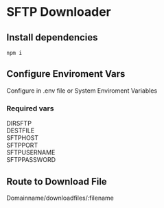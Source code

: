 # SFTP Downloader

## Install dependencies
`npm i`

## Configure Enviroment Vars
Configure in .env file or System Enviroment Variables

### Required vars
DIRSFTP  
DESTFILE  
SFTPHOST  
SFTPPORT  
SFTPUSERNAME  
SFTPPASSWORD  

## Route to Download File
Domainname/downloadfiles/:filename